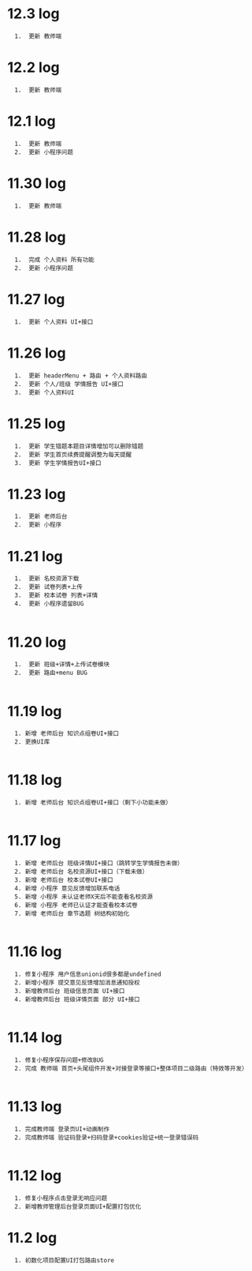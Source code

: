 # 12.3 log
```
  1.  更新 教师端
```
# 12.2 log
```
  1.  更新 教师端
```
# 12.1 log
```
  1.  更新 教师端
  2.  更新 小程序问题
```

# 11.30 log
```
  1.  更新 教师端
```


# 11.28 log
```
  1.  完成 个人资料 所有功能
  2.  更新 小程序问题
```


# 11.27 log
```
  1.  更新 个人资料 UI+接口
```

# 11.26 log
```
  1.  更新 headerMenu + 路由 + 个人资料路由
  2.  更新 个人/班级 学情报告 UI+接口
  3.  更新 个人资料UI
```


# 11.25 log
```
  1.  更新 学生错题本题目详情增加可以删除错题 
  2.  更新 学生首页续费提醒调整为每天提醒 
  3.  更新 学生学情报告UI+接口
```

# 11.23 log
```
  1.  更新 老师后台 
  2.  更新 小程序
```

# 11.21 log
```
  1.  更新 名校资源下载
  2.  更新 试卷列表+上传
  3.  更新 校本试卷 列表+详情
  4.  更新 小程序遗留BUG
  
```


# 11.20 log
```
  1.  更新 班级+详情+上传试卷模块
  2.  更新 路由+menu BUG
  
```

# 11.19 log
```
  1. 新增 老师后台 知识点组卷UI+接口
  2. 更换UI库
  
```

# 11.18 log
```
  1. 新增 老师后台 知识点组卷UI+接口（剩下小功能未做）
  
```

# 11.17 log
```
  1. 新增 老师后台 班级详情UI+接口（跳转学生学情报告未做）
  2. 新增 老师后台 名校资源UI+接口（下载未做）
  3. 新增 老师后台 校本试卷UI+接口
  4. 新增 小程序 意见反馈增加联系电话
  5. 新增 小程序 未认证老师X天后不能查看名校资源
  6. 新增 小程序 老师已认证才能查看校本试卷
  7. 新增 老师后台 章节选题 树结构初始化
  
```

# 11.16 log
```
  1. 修复小程序 用户信息unionid很多都是undefined
  2. 新增小程序 提交意见反馈增加消息通知授权
  3. 新增教师后台 班级信息页面 UI+接口
  4. 新增教师后台 班级详情页面 部分 UI+接口
  
```

# 11.14 log
```
  1. 修复小程序保存问题+修改BUG
  2. 完成 教师端 首页+头尾组件开发+对接登录等接口+整体项目二级路由（特效等开发）
  
```

# 11.13 log
```
  1. 完成教师端 登录页UI+动画制作
  2. 完成教师端 验证码登录+扫码登录+cookies验证+统一登录错误码
  
```

# 11.12 log
```
  1. 修复小程序点击登录无响应问题
  2. 新增教师管理后台登录页面UI+配置打包优化
```

# 11.2 log
```
  1. 初数化项目配置UI打包路由store
```